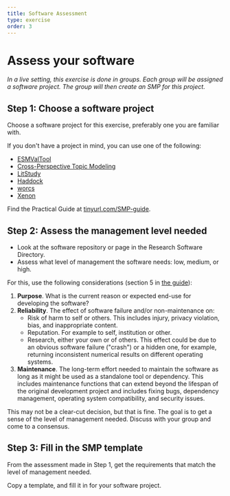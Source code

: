 ```yaml
---
title: Software Assessment
type: exercise
order: 3
---
```


# Assess your software

*In a live setting, this exercise is done in groups.
Each group will be assigned a software project.
The group will then create an SMP for this project.*

## Step 1: Choose a software project

Choose a software project for this exercise, preferably one you are familiar with.

If you don't have a project in mind, you can use one of the following:

- [ESMValTool](https://research-software-directory.org/software/esmvaltool)
- [Cross-Perspective Topic Modeling](https://research-software-directory.org/software/cptm)
- [LitStudy](https://research-software-directory.org/software/litstudy)
- [Haddock](https://research-software-directory.org/software/haddock3)
- [worcs](https://cjvanlissa.github.io/worcs/index.html)
- [Xenon](https://research-software-directory.org/software/xenon)

Find the Practical Guide at [tinyurl.com/SMP-guide](https://doi.org/10.5281/zenodo.7589725).

## Step 2: Assess the management level needed

- Look at the software repository or page in the Research Software Directory.
- Assess what level of management the software needs: low, medium, or high.

For this, use the following considerations (section 5 in [the guide](https://doi.org/10.5281/zenodo.7589725)):

1. **Purpose**. What is the current reason or expected end-use for developing the software?
2. **Reliability**. The effect of software failure and/or non-maintenance on:
    - Risk of harm to self or others. This includes injury, privacy violation, bias, and inappropriate content.
    - Reputation. For example to self, institution or other.
    - Research, either your own or of others. This effect could be due to an obvious software failure ("crash") or a hidden one, for example, returning inconsistent numerical results on different operating systems.
3. **Maintenance**. The long-term effort needed to maintain the software as long as it might be used as a standalone tool or dependency. This includes maintenance functions that can extend beyond the lifespan of the original development project and includes fixing bugs, dependency management, operating system compatibility, and security issues.

This may not be a clear-cut decision, but that is fine.
The goal is to get a sense of the level of management needed.
Discuss with your group and come to a consensus.

## Step 3: Fill in the SMP template

From the assessment made in Step 1, get the requirements that match the level of management needed.

Copy a template, and fill it in for your software project.